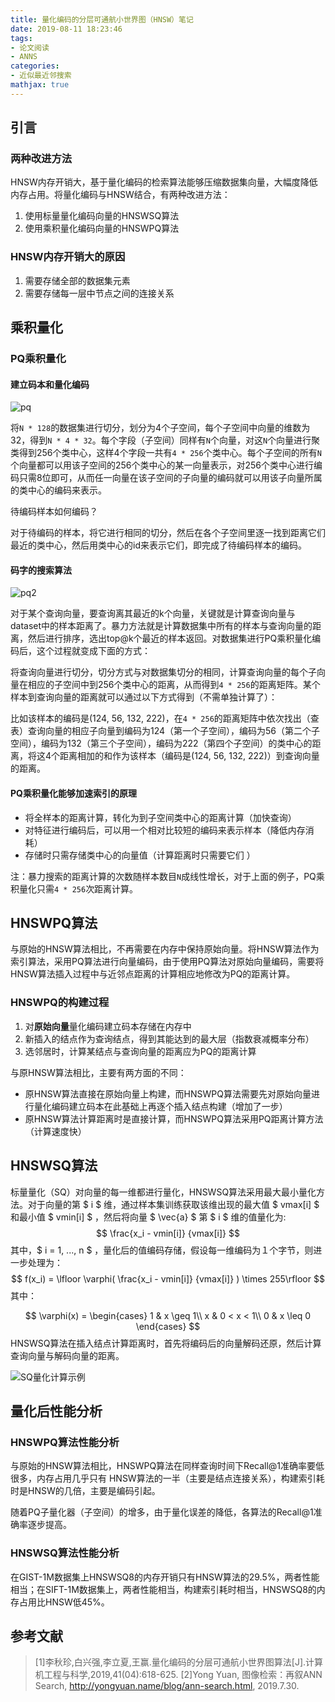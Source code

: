 ```yaml
---
title: 量化编码的分层可通航小世界图（HNSW）笔记
date: 2019-08-11 18:23:46
tags:
- 论文阅读
- ANNS
categories:
- 近似最近邻搜索
mathjax: true
---
```



## 引言

### 两种改进方法

HNSW内存开销大，基于量化编码的检索算法能够压缩数据集向量，大幅度降低内存占用。将量化编码与HNSW结合，有两种改进方法：

1. 使用标量量化编码向量的HNSWSQ算法
2. 使用乘积量化编码向量的HNSWPQ算法

### HNSW内存开销大的原因

1. 需要存储全部的数据集元素
2. 需要存储每一层中节点之间的连接关系

## 乘积量化

### PQ乘积量化

#### 建立码本和量化编码
![pq](pq.png)

将`N * 128`的数据集进行切分，划分为4个子空间，每个子空间中向量的维数为32，得到`N * 4 * 32`。每个字段（子空间）同样有`N`个向量，对这`N`个向量进行聚类得到256个类中心，这样4个字段一共有`4 * 256`个类中心。每个子空间的所有`N`个向量都可以用该子空间的256个类中心的某一向量表示，对256个类中心进行编码只需8位即可，从而任一向量在该子空间的子向量的编码就可以用该子向量所属的类中心的编码来表示。

待编码样本如何编码？

对于待编码的样本，将它进行相同的切分，然后在各个子空间里逐一找到距离它们最近的类中心，然后用类中心的id来表示它们，即完成了待编码样本的编码。

#### 码字的搜索算法

![pq2](pq2.png)

对于某个查询向量，要查询离其最近的k个向量，关键就是计算查询向量与dataset中的样本距离了。暴力方法就是计算数据集中所有的样本与查询向量的距离，然后进行排序，选出top@k个最近的样本返回。对数据集进行PQ乘积量化编码后，这个过程就变成下面的方式：

将查询向量进行切分，切分方式与对数据集切分的相同，计算查询向量的每个子向量在相应的子空间中到256个类中心的距离，从而得到`4 * 256`的距离矩阵。某个样本到查询向量的距离就可以通过以下方式得到（不需单独计算了）：

比如该样本的编码是(124, 56, 132, 222)，在`4 * 256`的距离矩阵中依次找出（查表）查询向量的相应子向量到编码为124（第一个子空间），编码为56（第二个子空间），编码为132（第三个子空间），编码为222（第四个子空间）的类中心的距离，将这4个距离相加的和作为该样本（编码是(124, 56, 132, 222)）到查询向量的距离。

#### PQ乘积量化能够加速索引的原理

* 将全样本的距离计算，转化为到子空间类中心的距离计算（加快查询）
* 对特征进行编码后，可以用一个相对比较短的编码来表示样本（降低内存消耗）
* 存储时只需存储类中心的向量值（计算距离时只需要它们 ）

注：暴力搜索的距离计算的次数随样本数目`N`成线性增长，对于上面的例子，PQ乘积量化只需`4 * 256`次距离计算。

## HNSWPQ算法

与原始的HNSW算法相比，不再需要在内存中保持原始向量。将HNSW算法作为索引算法，采用PQ算法进行向量编码，由于使用PQ算法对原始向量编码，需要将HNSW算法插入过程中与近邻点距离的计算相应地修改为PQ的距离计算。

### HNSWPQ的构建过程

1. 对**原始向量**量化编码建立码本存储在内存中
2. 新插入的结点作为查询结点，得到其能达到的最大层（指数衰减概率分布）
3. 选邻居时，计算某结点与查询向量的距离应为PQ的距离计算

与原HNSW算法相比，主要有两方面的不同：

* 原HNSW算法直接在原始向量上构建，而HNSWPQ算法需要先对原始向量进行量化编码建立码本在此基础上再逐个插入结点构建（增加了一步）
* 原HNSW算法计算距离时是直接计算，而HNSWPQ算法采用PQ距离计算方法（计算速度快）

## HNSWSQ算法

标量量化（SQ）对向量的每一维都进行量化，HNSWSQ算法采用最大最小量化方法。对于向量的第 $ i $ 维，通过样本集训练获取该维出现的最大值 $ vmax[i] $ 和最小值 $ vmin[i] $ ，然后将向量 $ \vec{a} $ 第 $ i $ 维的值量化为:
$$
\frac{x_i - vmin[i]} {vmax[i]}
$$
其中，$ i = 1, ..., n $ ，量化后的值编码存储，假设每一维编码为１个字节，则进一步处理为：
$$
f(x_i) = \lfloor \varphi( \frac{x_i - vmin[i]} {vmax[i]} ) \times 255\rfloor
$$
其中：

$$
 \varphi(x) = \begin{cases}
1 & x \geq 1\\
x & 0 < x < 1\\
0 & x \leq 0
\end{cases}
$$
HNSWSQ算法在插入结点计算距离时，首先将编码后的向量解码还原，然后计算查询向量与解码向量的距离。

![SQ量化计算示例](SQ量化计算示例.png)

## 量化后性能分析
### HNSWPQ算法性能分析

与原始的HNSW算法相比，HNSWPQ算法在同样查询时间下Recall@1准确率要低很多，内存占用几乎只有 HNSW算法的一半（主要是结点连接关系），构建索引耗时是HNSW的几倍，主要是编码引起。

随着PQ子量化器（子空间）的增多，由于量化误差的降低，各算法的Recall@1准确率逐步提高。

### HNSWSQ算法性能分析

在GIST-1M数据集上HNSWSQ8的内存开销只有HNSW算法的29.5%，两者性能相当；在SIFT-1M数据集上，两者性能相当，构建索引耗时相当，HNSWSQ8的内存占用比HNSW低45%。

## 参考文献

> [1]李秋珍,白兴强,李立夏,王赢.量化编码的分层可通航小世界图算法[J].计算机工程与科学,2019,41(04):618-625.
> [2]Yong Yuan, 图像检索：再叙ANN Search, http://yongyuan.name/blog/ann-search.html, 2019.7.30.